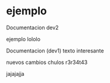 # ejemplo


Documentacion dev2

ejemplo lololo

Documentacion (dev1)
texto interesante

nuevos cambios chulos r3r34t43

jajajajja
